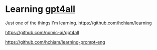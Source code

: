 # Learning [gpt4all](https://github.com/nomic-ai/gpt4all)

Just one of the things I'm learning. https://github.com/hchiam/learning

https://github.com/nomic-ai/gpt4all

https://github.com/hchiam/learning-prompt-eng

